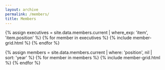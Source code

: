 ```yaml
---
layout: archive
permalink: /members/
title: Members
---
```


<!-- # Current executives of the club -->
{% assign executives = site.data.members.current | where_exp: 'item',  'item.position' %}
{% for member in executives %}
  {% include member-grid.html %}
{% endfor %}

<!-- # Members sorted by year -->
{% assign members = site.data.members.current | where: 'position', nil | sort: 'year' %}
{% for member in members %}
  {% include member-grid.html %}
{% endfor %}

<!-- # Past members reverse sorted by year
{% assign past = site.data.members.past | sort: 'year' | reverse %}
{% for member in past %}
  {% include member-grid.html %}
{% endfor %} -->